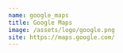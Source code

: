 ```yaml
---
name: google_maps
title: Google Maps
image: /assets/logo/google.png
site: https://maps.google.com/
---
```

